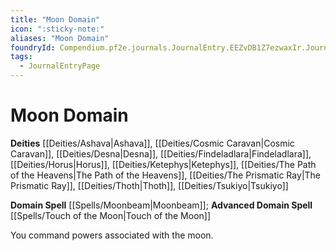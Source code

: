 ```yaml
---
title: "Moon Domain"
icon: ":sticky-note:"
aliases: "Moon Domain"
foundryId: Compendium.pf2e.journals.JournalEntry.EEZvDB1Z7ezwaxIr.JournalEntryPage.Y3DFBCWiM9GBIlfl
tags:
  - JournalEntryPage
---
```


# Moon Domain
**Deities** [[Deities/Ashava|Ashava]], [[Deities/Cosmic Caravan|Cosmic Caravan]], [[Deities/Desna|Desna]], [[Deities/Findeladlara|Findeladlara]], [[Deities/Horus|Horus]], [[Deities/Ketephys|Ketephys]], [[Deities/The Path of the Heavens|The Path of the Heavens]], [[Deities/The Prismatic Ray|The Prismatic Ray]], [[Deities/Thoth|Thoth]], [[Deities/Tsukiyo|Tsukiyo]]

**Domain Spell** [[Spells/Moonbeam|Moonbeam]]; **Advanced Domain Spell** [[Spells/Touch of the Moon|Touch of the Moon]]

You command powers associated with the moon.